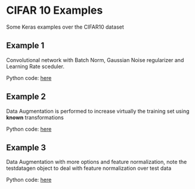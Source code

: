 # CIFAR 10 Examples

Some Keras examples over the CIFAR10 dataset

## Example 1

Convolutional network with Batch Norm, Gaussian Noise regularizer and Learning Rate sceduler.

Python code: [here](1_cifar_conv.py)

## Example 2

Data Augmentation is performed to increase virtually the training set using **known** transformations

Python code: [here](2_cifar_DA.py)

## Example 3

Data Augmentation with more options and feature normalization, note the testdatagen object to deal with feature normalization over test data

Python code: [here](3_cifar_DA2.py)


